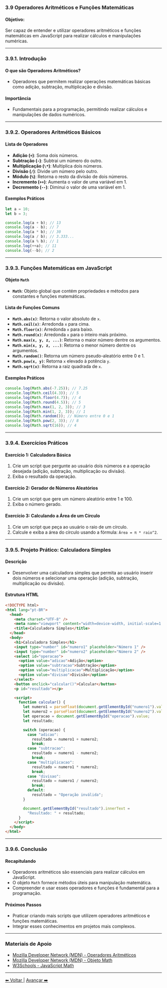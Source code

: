### 3.9 Operadores Aritméticos e Funções Matemáticas

#### Objetivo:

Ser capaz de entender e utilizar operadores aritméticos e funções matemáticas em JavaScript para realizar cálculos e manipulações numéricas.

---

### 3.9.1. Introdução

#### O que são Operadores Aritméticos?

- Operadores que permitem realizar operações matemáticas básicas como adição, subtração, multiplicação e divisão.

#### Importância

- Fundamentais para a programação, permitindo realizar cálculos e manipulações de dados numéricos.

---

### 3.9.2. Operadores Aritméticos Básicos

#### Lista de Operadores

- **Adição (`+`)**: Soma dois números.
- **Subtração (`-`)**: Subtrai um número do outro.
- **Multiplicação (`\*`)**: Multiplica dois números.
- **Divisão (`/`)**: Divide um número pelo outro.
- **Módulo (`%`)**: Retorna o resto da divisão de dois números.
- **Incremento (`++`)**: Aumenta o valor de uma variável em 1.
- **Decremento (`--`)**: Diminui o valor de uma variável em 1.

#### Exemplos Práticos

```js
let a = 10;
let b = 3;

console.log(a + b); // 13
console.log(a - b); // 7
console.log(a * b); // 30
console.log(a / b); // 3.333...
console.log(a % b); // 1
console.log(++a); // 11
console.log(--b); // 2
```

---

### 3.9.3. Funções Matemáticas em JavaScript

#### Objeto `Math`

- **`Math`**: Objeto global que contém propriedades e métodos para constantes e funções matemáticas.

#### Lista de Funções Comuns

- **`Math.abs(x)`**: Retorna o valor absoluto de `x`.
- **`Math.ceil(x)`**: Arredonda `x` para cima.
- **`Math.floor(x)`**: Arredonda `x` para baixo.
- **`Math.round(x)`**: Arredonda `x` para o inteiro mais próximo.
- **`Math.max(x, y, z, ...)`**: Retorna o maior número dentre os argumentos.
- **`Math.min(x, y, z, ...)`**: Retorna o menor número dentre os argumentos.
- **`Math.random()`**: Retorna um número pseudo-aleatório entre 0 e 1.
- **`Math.pow(x, y)`**: Retorna `x` elevado à potência `y`.
- **`Math.sqrt(x)`**: Retorna a raiz quadrada de `x`.

#### Exemplos Práticos

```js
console.log(Math.abs(-7.25)); // 7.25
console.log(Math.ceil(4.3)); // 5
console.log(Math.floor(4.7)); // 4
console.log(Math.round(4.5)); // 5
console.log(Math.max(1, 2, 3)); // 3
console.log(Math.min(1, 2, 3)); // 1
console.log(Math.random()); // Número entre 0 e 1
console.log(Math.pow(2, 3)); // 8
console.log(Math.sqrt(16)); // 4
```

---

### 3.9.4. Exercícios Práticos

#### Exercício 1: Calculadora Básica

1. Crie um script que pergunte ao usuário dois números e a operação desejada (adição, subtração, multiplicação ou divisão).
2. Exiba o resultado da operação.

#### Exercício 2: Gerador de Números Aleatórios

1. Crie um script que gere um número aleatório entre 1 e 100.
2. Exiba o número gerado.

#### Exercício 3: Calculando a Área de um Círculo

1. Crie um script que peça ao usuário o raio de um círculo.
2. Calcule e exiba a área do círculo usando a fórmula: `Área = π * raio^2`.

---

### 3.9.5. Projeto Prático: Calculadora Simples

#### Descrição

- Desenvolver uma calculadora simples que permita ao usuário inserir dois números e selecionar uma operação (adição, subtração, multiplicação ou divisão).

#### Estrutura HTML

```html
<!DOCTYPE html>
<html lang="pt-BR">
  <head>
    <meta charset="UTF-8" />
    <meta name="viewport" content="width=device-width, initial-scale=1.0" />
    <title>Calculadora Simples</title>
  </head>
  <body>
    <h1>Calculadora Simples</h1>
    <input type="number" id="numero1" placeholder="Número 1" />
    <input type="number" id="numero2" placeholder="Número 2" />
    <select id="operacao">
      <option value="adicao">Adição</option>
      <option value="subtracao">Subtração</option>
      <option value="multiplicacao">Multiplicação</option>
      <option value="divisao">Divisão</option>
    </select>
    <button onclick="calcular()">Calcular</button>
    <p id="resultado"></p>

    <script>
      function calcular() {
        let numero1 = parseFloat(document.getElementById("numero1").value);
        let numero2 = parseFloat(document.getElementById("numero2").value);
        let operacao = document.getElementById("operacao").value;
        let resultado;

        switch (operacao) {
          case "adicao":
            resultado = numero1 + numero2;
            break;
          case "subtracao":
            resultado = numero1 - numero2;
            break;
          case "multiplicacao":
            resultado = numero1 * numero2;
            break;
          case "divisao":
            resultado = numero1 / numero2;
            break;
          default:
            resultado = "Operação inválida";
        }

        document.getElementById("resultado").innerText =
          "Resultado: " + resultado;
      }
    </script>
  </body>
</html>
```

---

### 3.9.6. Conclusão

#### Recapitulando

- Operadores aritméticos são essenciais para realizar cálculos em JavaScript.
- O objeto `Math` fornece métodos úteis para manipulação matemática.
- Compreender e usar esses operadores e funções é fundamental para a programação.

#### Próximos Passos

- Praticar criando mais scripts que utilizem operadores aritméticos e funções matemáticas.
- Integrar esses conhecimentos em projetos mais complexos.

---

### Materiais de Apoio

- [Mozilla Developer Network (MDN) - Operadores Aritméticos](https://developer.mozilla.org/pt-BR/docs/Web/JavaScript/Reference/Operators/Arithmetic_Operators)
- [Mozilla Developer Network (MDN) - Objeto Math](https://developer.mozilla.org/pt-BR/docs/Web/JavaScript/Reference/Global_Objects/Math)
- [W3Schools - JavaScript Math](https://www.w3schools.com/js/js_math.asp)

---

[⬅ Voltar ](cap3-08.md) | [Avançar ➡️](cap3-10.md)
